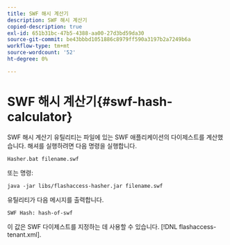 ```yaml
---
title: SWF 해시 계산기
description: SWF 해시 계산기
copied-description: true
exl-id: 651b31bc-47b5-4388-aa00-27d3bd59da30
source-git-commit: be43bbbd1051886c8979ff590a3197b2a7249b6a
workflow-type: tm+mt
source-wordcount: '52'
ht-degree: 0%

---
```


# SWF 해시 계산기{#swf-hash-calculator}

SWF 해시 계산기 유틸리티는 파일에 있는 SWF 애플리케이션의 다이제스트를 계산했습니다. 해셔를 실행하려면 다음 명령을 실행합니다.

```
Hasher.bat filename.swf
```

또는 명령:

```
java -jar libs/flashaccess-hasher.jar filename.swf
```

유틸리티가 다음 메시지를 출력합니다.

```
SWF Hash: hash-of-swf
```

이 값은 SWF 다이제스트를 지정하는 데 사용할 수 있습니다. [!DNL flashaccess-tenant.xml].
